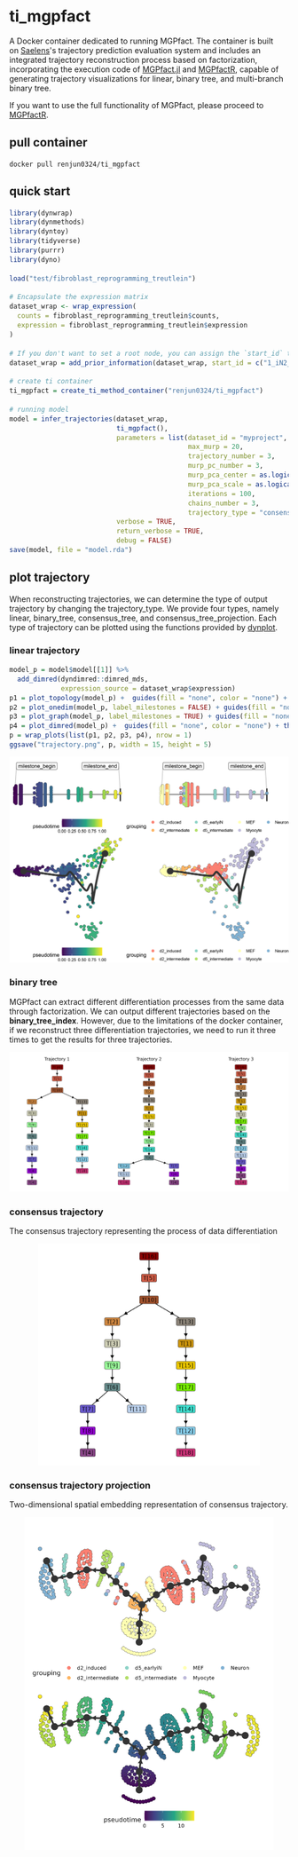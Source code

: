 

# ti_mgpfact

A Docker container dedicated to running MGPfact. The container is built on [Saelens](https://www.nature.com/articles/s41587-019-0071-9)'s trajectory prediction evaluation system and includes an integrated trajectory reconstruction process based on factorization, incorporating the execution code of [MGPfact.jl](https://github.com/renjun0324/MGPfact.jl) and [MGPfactR](https://github.com/renjun0324/MGPfactR), capable of generating trajectory visualizations for linear, binary tree, and multi-branch binary tree.

If you want to use the full functionality of MGPfact, please proceed to [MGPfactR](https://github.com/renjun0324/MGPfactR).

## pull container

```shell
docker pull renjun0324/ti_mgpfact
```

## quick start

```r
library(dynwrap)
library(dynmethods)
library(dyntoy)
library(tidyverse)
library(purrr)
library(dyno)

load("test/fibroblast_reprogramming_treutlein")

# Encapsulate the expression matrix
dataset_wrap <- wrap_expression(
  counts = fibroblast_reprogramming_treutlein$counts,
  expression = fibroblast_reprogramming_treutlein$expression
)

# If you don't want to set a root node, you can assign the `start_id` to a cell name that doesn't exist in the expression matrix or to any arbitrary string, such as 999
dataset_wrap = add_prior_information(dataset_wrap, start_id = c("1_iN2_C82"))

# create ti container
ti_mgpfact = create_ti_method_container("renjun0324/ti_mgpfact")

# running model
model = infer_trajectories(dataset_wrap, 
                           ti_mgpfact(), 
                           parameters = list(dataset_id = "myproject",
                                             max_murp = 20,
                                             trajectory_number = 3,
                                             murp_pc_number = 3,
                                             murp_pca_center = as.logical(FALSE),
                                             murp_pca_scale = as.logical(FALSE),
                                             iterations = 100,
                                             chains_number = 3,
                                             trajectory_type = "consensus_tree"),
                           verbose = TRUE, 
                           return_verbose = TRUE, 
                           debug = FALSE)
save(model, file = "model.rda")

```

## plot trajectory

When reconstructing trajectories, we can determine the type of output trajectory by changing the trajectory_type. We provide four types, namely linear, binary_tree, consensus_tree, and consensus_tree_projection. Each type of trajectory can be plotted using the functions provided by [dynplot](https://github.com/dynverse/dynplot).

### linear trajectory

```r
model_p = model$model[[1]] %>%
  add_dimred(dyndimred::dimred_mds, 
             expression_source = dataset_wrap$expression)
p1 = plot_topology(model_p) +  guides(fill = "none", color = "none") + theme(plot.margin = unit(c(0.1,0.1,0.1,0.1), "cm"))
p2 = plot_onedim(model_p, label_milestones = FALSE) + guides(fill = "none", color = "none") + theme(plot.margin = unit(c(0.1,0.1,0.1,0.1), "cm"))
p3 = plot_graph(model_p, label_milestones = TRUE) + guides(fill = "none", color = "none") + theme(plot.margin = unit(c(0.1,0.1,0.1,0.1), "cm"))
p4 = plot_dimred(model_p) +  guides(fill = "none", color = "none") + theme(plot.margin = unit(c(0.1,0.1,0.1,0.1), "cm"))
p = wrap_plots(list(p1, p2, p3, p4), nrow = 1)
ggsave("trajectory.png", p, width = 15, height = 5)
```
<div align=center><img src="test/linear.png" width="650"></div>

### binary tree

MGPfact can extract different differentiation processes from the same data through factorization. We can output different trajectories based on the **binary_tree_index**. However, due to the limitations of the docker container, if we reconstruct three differentiation trajectories, we need to run it three times to get the results for three trajectories.

<div align=center><img src="test/binary_tree_topology2.png" width="650"></div>

### consensus trajectory 

The consensus trajectory representing the process of data differentiation

<div align=center><img src="test/consensus_tree2.png" width="400"></div>

### consensus trajectory  projection

Two-dimensional spatial embedding representation of consensus trajectory.

<div align=center><img src="test/consensus_projection.png" width="450"></div>

